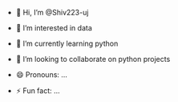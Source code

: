 - 👋 Hi, I’m @Shiv223-uj 
- 👀 I’m interested in data
- 🌱 I’m currently learning python 
- 💞️ I’m looking to collaborate on python projects 

- 😄 Pronouns: ...
- ⚡ Fun fact: ...

<!---
Shiv223-uj/Shiv223-uj is a ✨ special ✨ repository because its `README.md` (this file) appears on your GitHub profile.
You can click the Preview link to take a look at your changes.
--->
